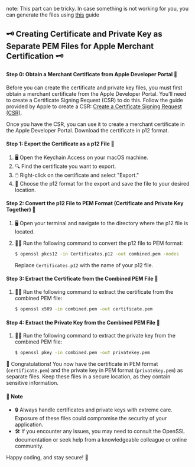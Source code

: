 note: This part can be tricky. In case something is not working for you, you can generate the files using [this]('https://github.com/samcorcos/apple-pay-decrypt#readme') guide

## 🗝️ Creating Certificate and Private Key as Separate PEM Files for Apple Merchant Certification 🗝️

#### Step 0: Obtain a Merchant Certificate from Apple Developer Portal 🍏

Before you can create the certificate and private key files, you must first obtain a merchant certificate from the Apple Developer Portal. You'll need to create a Certificate Signing Request (CSR) to do this. Follow the guide provided by Apple to create a CSR: [Create a Certificate Signing Request (CSR)](https://developer.apple.com/help/account/create-certificates/create-a-certificate-signing-request).

Once you have the CSR, you can use it to create a merchant certificate in the Apple Developer Portal. Download the certificate in p12 format.

#### Step 1: Export the Certificate as a p12 File 📜

1. 🖥️ Open the Keychain Access on your macOS machine.
2. 🔍 Find the certificate you want to export.
3. 🖱️ Right-click on the certificate and select "Export."
4. 📂 Choose the p12 format for the export and save the file to your desired location.

#### Step 2: Convert the p12 File to PEM Format (Certificate and Private Key Together) 🔐

1. 🖥️ Open your terminal and navigate to the directory where the p12 file is located.
2. 🏃‍♂️ Run the following command to convert the p12 file to PEM format:

   ```bash
   $ openssl pkcs12 -in Certificates.p12 -out combined.pem -nodes
   ```

   Replace `Certificates.p12` with the name of your p12 file.

#### Step 3: Extract the Certificate from the Combined PEM File 📄

1. 🏃‍♂️ Run the following command to extract the certificate from the combined PEM file:

   ```bash
   $ openssl x509 -in combined.pem -out certificate.pem
   ```

#### Step 4: Extract the Private Key from the Combined PEM File 🔑

1. 🏃‍♂️ Run the following command to extract the private key from the combined PEM file:

   ```bash
   $ openssl pkey -in combined.pem -out privatekey.pem
   ```

🎉 Congratulations! You now have the certificate in PEM format (`certificate.pem`) and the private key in PEM format (`privatekey.pem`) as separate files. Keep these files in a secure location, as they contain sensitive information.

#### 📝 Note

- 🔒 Always handle certificates and private keys with extreme care. Exposure of these files could compromise the security of your application.
- 🛠️ If you encounter any issues, you may need to consult the OpenSSL documentation or seek help from a knowledgeable colleague or online community.

Happy coding, and stay secure! 🚀
